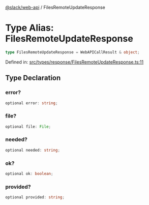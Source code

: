 [@slack/web-api](../index.md) / FilesRemoteUpdateResponse

# Type Alias: FilesRemoteUpdateResponse

```ts
type FilesRemoteUpdateResponse = WebAPICallResult & object;
```

Defined in: [src/types/response/FilesRemoteUpdateResponse.ts:11](https://github.com/slackapi/node-slack-sdk/blob/main/packages/web-api/src/types/response/FilesRemoteUpdateResponse.ts#L11)

## Type Declaration

### error?

```ts
optional error: string;
```

### file?

```ts
optional file: File;
```

### needed?

```ts
optional needed: string;
```

### ok?

```ts
optional ok: boolean;
```

### provided?

```ts
optional provided: string;
```
